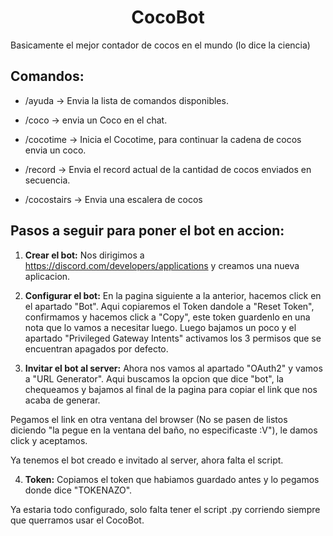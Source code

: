 <h1 align="center"> CocoBot </h1>
Basicamente el mejor contador de cocos en el mundo (lo dice la ciencia)


## Comandos:

* /ayuda -> Envia la lista de comandos disponibles.

* /coco -> envia un Coco en el chat.

* /cocotime -> Inicia el Cocotime, para continuar la cadena de cocos envia un coco.

* /record -> Envia el record actual de la cantidad de cocos enviados en secuencia.

* /cocostairs -> Envia una escalera de cocos


## Pasos a seguir para poner el bot en accion:

1. **Crear el bot:** 
Nos dirigimos a https://discord.com/developers/applications y creamos una nueva aplicacion.

2. **Configurar el bot:** 
En la pagina siguiente a la anterior, hacemos click en el apartado "Bot". Aqui copiaremos el Token dandole a "Reset Token", confirmamos y hacemos click a "Copy", este token guardenlo en una nota que lo vamos a necesitar luego. Luego bajamos un poco y el apartado "Privileged Gateway Intents" activamos los 3 permisos que se encuentran apagados por defecto. 

3. **Invitar el bot al server:**
Ahora nos vamos al apartado "OAuth2" y vamos a "URL Generator". Aqui buscamos la opcion que dice "bot", la chequeamos y bajamos al final de la pagina para copiar el link que nos acaba de generar.  

Pegamos el link en otra ventana del browser (No se pasen de listos diciendo "la pegue en la ventana del baño, no especificaste :V"), le damos click y aceptamos.

Ya tenemos el bot creado e invitado al server, ahora falta el script.

4. **Token:** 
Copiamos el token que habiamos guardado antes y lo pegamos donde dice "TOKENAZO".

Ya estaria todo configurado, solo falta tener el script .py corriendo siempre que querramos usar el CocoBot.  